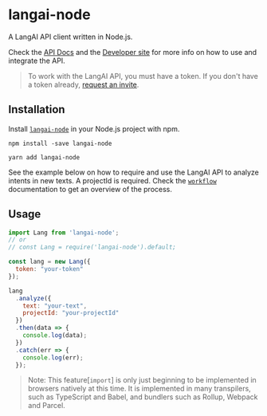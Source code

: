 # langai-node

A LangAI API client written in Node.js.

Check the [API Docs](https://docs.lang.ai) and the [Developer site](https://lang.ai/developers) for more info on how to use and integrate the API.

> To work with the LangAI API, you must have a token. If you don't have a token already, [request an invite](https://lang.ai/developers).

## Installation

Install [`langai-node`](https://www.npmjs.com/package/langai-node) in your Node.js project with npm.

```
npm install -save langai-node
```

```
yarn add langai-node
```

See the example below on how to require and use the LangAI API to analyze intents in new texts. A projectId is required. Check the [`workflow`](https://docs.lang.ai/#workflow) documentation to get an overview of the process.

## Usage

```javascript
import Lang from 'langai-node';
// or
// const Lang = require('langai-node').default;

const lang = new Lang({
  token: "your-token"
});

lang
  .analyze({
    text: "your-text",
    projectId: "your-projectId"
  })
  .then(data => {
    console.log(data);
  })
  .catch(err => {
    console.log(err);
  });

```

> Note: This feature[`import`] is only just beginning to be implemented in browsers natively at this time. It is implemented in many transpilers, such as TypeScript and Babel, and bundlers such as Rollup, Webpack and Parcel.
